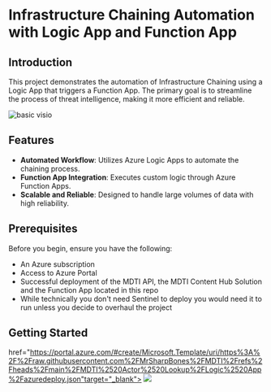 # Infrastructure Chaining Automation with Logic App and Function App

## Introduction

This project demonstrates the automation of Infrastructure Chaining using a Logic App that triggers a Function App. The primary goal is to streamline the process of threat intelligence, making it more efficient and reliable.

![basic visio](https://github.com/user-attachments/assets/91d0419e-97be-48f3-9f51-07f0f36347ca)

## Features

- **Automated Workflow**: Utilizes Azure Logic Apps to automate the chaining process.
- **Function App Integration**: Executes custom logic through Azure Function Apps.
- **Scalable and Reliable**: Designed to handle large volumes of data with high reliability.

## Prerequisites

Before you begin, ensure you have the following:

- An Azure subscription
- Access to Azure Portal
- Successful deployment of the MDTI API, the MDTI Content Hub Solution and the Function App located in this repo
- While technically you don't need Sentinel to deploy you would need it to run unless you decide to overhaul the project

## Getting Started

<a>href="https://portal.azure.com/#create/Microsoft.Template/uri/https%3A%2F%2Fraw.githubusercontent.com%2FMrSharpBones%2FMDTI%2Frefs%2Fheads%2Fmain%2FMDTI%2520Actor%2520Lookup%2FLogic%2520App%2Fazuredeploy.json"target="_blank">
<img src="https://aka.ms/deploytoazurebutton"/>
</a>

